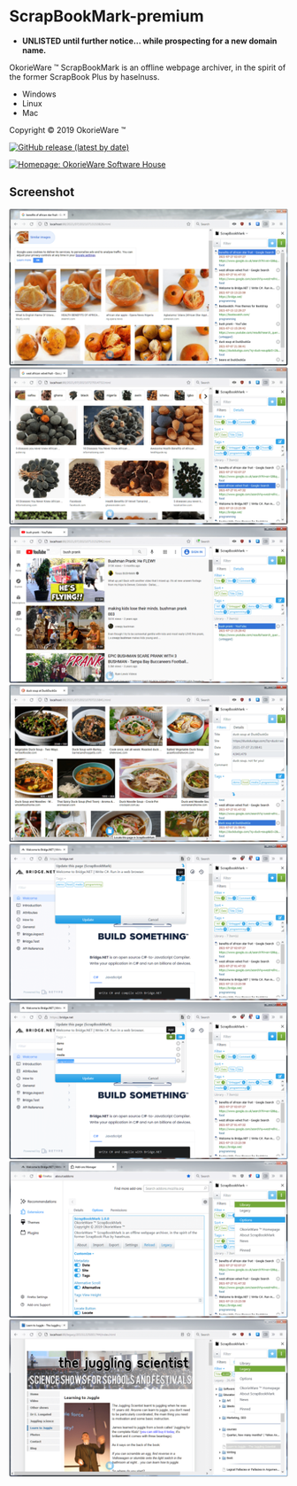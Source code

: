 # ScrapBookMark-premium

 - **UNLISTED until further notice... while prospecting for a new domain name.**

OkorieWare ™ ScrapBookMark is an offline webpage archiver, in the spirit of the former ScrapBook Plus by haselnuss.

 - Windows
 - Linux
 - Mac

Copyright © 2019 OkorieWare ™

[![GitHub release (latest by date)](https://img.shields.io/github/v/release/OkorieWare/ScrapBookMark-premium)](https://github.com/OkorieWare/ScrapBookMark-premium/releases/latest)

[![Homepage: OkorieWare Software House](https://img.shields.io/badge/homepage-OkorieWare%20Software%20House-orange)](https://github.com/OkorieWare/ScrapBookMark-premium/)

## Screenshot

![Alt text](/screenshot/screenshot-scrapbookmark-1.png?raw=true)
![Alt text](/screenshot/screenshot-scrapbookmark-2.png?raw=true)
![Alt text](/screenshot/screenshot-scrapbookmark-3.png?raw=true)
![Alt text](/screenshot/screenshot-scrapbookmark-4.png?raw=true)
![Alt text](/screenshot/screenshot-scrapbookmark-5.png?raw=true)
![Alt text](/screenshot/screenshot-scrapbookmark-6.png?raw=true)
![Alt text](/screenshot/screenshot-scrapbookmark-7.png?raw=true)
![Alt text](/screenshot/screenshot-scrapbookmark-8.png?raw=true)
